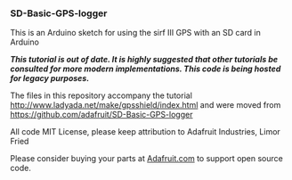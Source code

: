 ### SD-Basic-GPS-logger
This is an Arduino sketch for using the sirf III GPS with an SD card in Arduino

***This tutorial is out of date. It is highly suggested that other tutorials be consulted for more modern implementations. This
code is being hosted for legacy purposes.***

The files in this repository accompany the tutorial http://www.ladyada.net/make/gpsshield/index.html
and were moved from https://github.com/adafruit/SD-Basic-GPS-logger

All code MIT License, please keep attribution to Adafruit Industries, Limor Fried

Please consider buying your parts at [Adafruit.com](https://www.adafruit.com) to support open source code.
